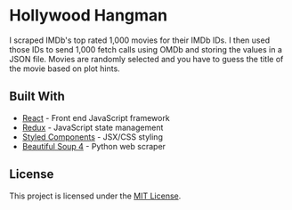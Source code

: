# Hollywood Hangman

I scraped IMDb's top rated 1,000 movies for their IMDb IDs. I then used those IDs to send 1,000 fetch calls using OMDb and storing the values in a JSON file. Movies are randomly selected and you have to guess the title of the movie based on plot hints.

## Built With

- [React](https://reactjs.org/) - Front end JavaScript framework
- [Redux](https://redux.js.org/) - JavaScript state management
- [Styled Components](https://styled-components.com) - JSX/CSS styling
- [Beautiful Soup 4](https://www.crummy.com/software/BeautifulSoup/bs4/doc/) - Python web scraper

## License

This project is licensed under the [MIT License](LICENSE).
